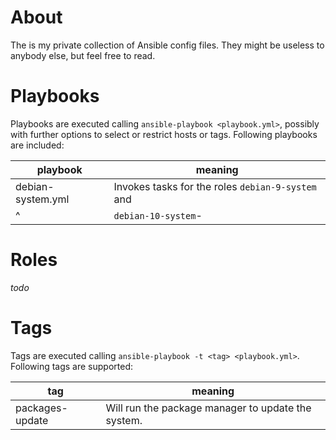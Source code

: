 # About

The is my private collection of Ansible config files. They might be useless to
anybody else, but feel free to read.


# Playbooks

Playbooks are executed calling `ansible-playbook <playbook.yml>`, possibly
with further options to select or restrict hosts or tags. Following playbooks
are included:

| playbook          | meaning                                           |
| ----------------- | ------------------------------------------------- |
| debian-system.yml | Invokes tasks for the roles `debian-9-system` and |
| ^                 | `debian-10-system`-                               |


# Roles

_todo_


# Tags

Tags are executed calling `ansible-playbook -t <tag> <playbook.yml>`. Following
tags are supported:

| tag             | meaning                                            |
| --------------- | -------------------------------------------------- |
| packages-update | Will run the package manager to update the system. |
